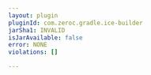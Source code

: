 ```yaml
---
layout: plugin
pluginId: com.zeroc.gradle.ice-builder
jarSha1: INVALID
isJarAvailable: false
error: NONE
violations: []

---
```

